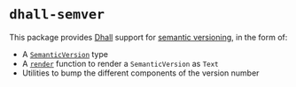 # `dhall-semver`

This package provides [Dhall](http://dhall-lang.org/) support for
[semantic versioning](https://semver.org/), in the form of:

* A [`SemanticVersion`](./SemanticVersion.dhall) type
* A [`render`](./render.dhall) function to render a `SemanticVersion` as `Text`
* Utilities to bump the different components of the version number

